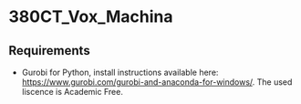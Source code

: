 # 380CT_Vox_Machina
## Requirements
* Gurobi for Python, install instructions available here: https://www.gurobi.com/gurobi-and-anaconda-for-windows/.  The used liscence is Academic Free.
